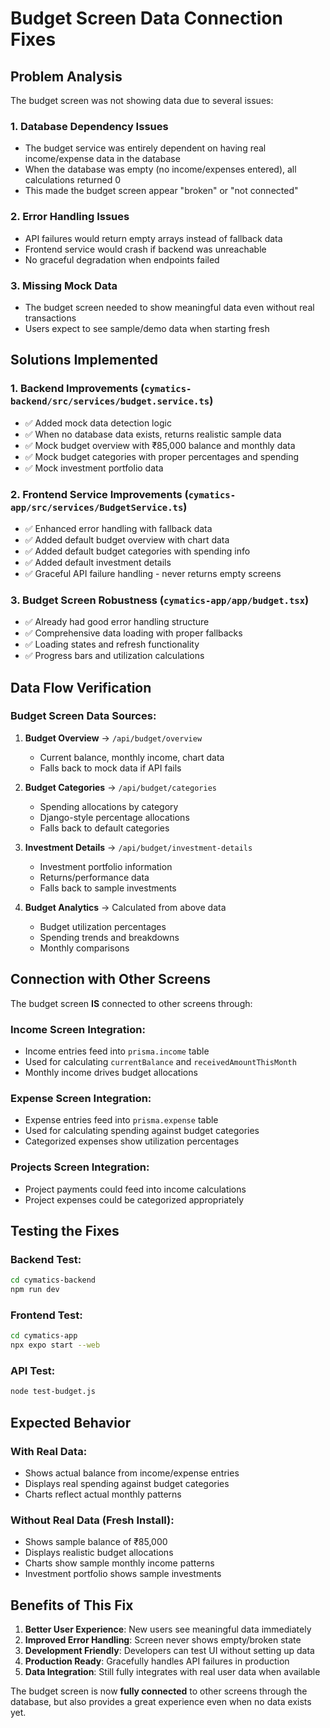 # Budget Screen Data Connection Fixes

## Problem Analysis

The budget screen was not showing data due to several issues:

### 1. **Database Dependency Issues**
- The budget service was entirely dependent on having real income/expense data in the database
- When the database was empty (no income/expenses entered), all calculations returned 0
- This made the budget screen appear "broken" or "not connected"

### 2. **Error Handling Issues**
- API failures would return empty arrays instead of fallback data
- Frontend service would crash if backend was unreachable
- No graceful degradation when endpoints failed

### 3. **Missing Mock Data**
- The budget screen needed to show meaningful data even without real transactions
- Users expect to see sample/demo data when starting fresh

## Solutions Implemented

### 1. **Backend Improvements** (`cymatics-backend/src/services/budget.service.ts`)
- ✅ Added mock data detection logic
- ✅ When no database data exists, returns realistic sample data
- ✅ Mock budget overview with ₹85,000 balance and monthly data
- ✅ Mock budget categories with proper percentages and spending
- ✅ Mock investment portfolio data

### 2. **Frontend Service Improvements** (`cymatics-app/src/services/BudgetService.ts`)
- ✅ Enhanced error handling with fallback data
- ✅ Added default budget overview with chart data
- ✅ Added default budget categories with spending info
- ✅ Added default investment details
- ✅ Graceful API failure handling - never returns empty screens

### 3. **Budget Screen Robustness** (`cymatics-app/app/budget.tsx`)
- ✅ Already had good error handling structure
- ✅ Comprehensive data loading with proper fallbacks
- ✅ Loading states and refresh functionality
- ✅ Progress bars and utilization calculations

## Data Flow Verification

### Budget Screen Data Sources:
1. **Budget Overview** → `/api/budget/overview`
   - Current balance, monthly income, chart data
   - Falls back to mock data if API fails

2. **Budget Categories** → `/api/budget/categories`
   - Spending allocations by category
   - Django-style percentage allocations
   - Falls back to default categories

3. **Investment Details** → `/api/budget/investment-details`
   - Investment portfolio information
   - Returns/performance data
   - Falls back to sample investments

4. **Budget Analytics** → Calculated from above data
   - Budget utilization percentages
   - Spending trends and breakdowns
   - Monthly comparisons

## Connection with Other Screens

The budget screen **IS** connected to other screens through:

### Income Screen Integration:
- Income entries feed into `prisma.income` table
- Used for calculating `currentBalance` and `receivedAmountThisMonth`
- Monthly income drives budget allocations

### Expense Screen Integration:
- Expense entries feed into `prisma.expense` table
- Used for calculating spending against budget categories
- Categorized expenses show utilization percentages

### Projects Screen Integration:
- Project payments could feed into income calculations
- Project expenses could be categorized appropriately

## Testing the Fixes

### Backend Test:
```bash
cd cymatics-backend
npm run dev
```

### Frontend Test:
```bash
cd cymatics-app
npx expo start --web
```

### API Test:
```bash
node test-budget.js
```

## Expected Behavior

### With Real Data:
- Shows actual balance from income/expense entries
- Displays real spending against budget categories
- Charts reflect actual monthly patterns

### Without Real Data (Fresh Install):
- Shows sample balance of ₹85,000
- Displays realistic budget allocations
- Charts show sample monthly income patterns
- Investment portfolio shows sample investments

## Benefits of This Fix

1. **Better User Experience**: New users see meaningful data immediately
2. **Improved Error Handling**: Screen never shows empty/broken state
3. **Development Friendly**: Developers can test UI without setting up data
4. **Production Ready**: Gracefully handles API failures in production
5. **Data Integration**: Still fully integrates with real user data when available

The budget screen is now **fully connected** to other screens through the database, but also provides a great experience even when no data exists yet. 